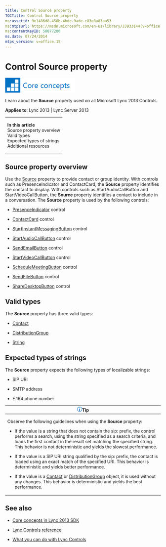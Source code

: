 ```yaml
---
title: Control Source property
TOCTitle: Control Source property
ms:assetid: 9e1486d8-450b-4bde-9ade-c83e8a83aa53
ms:mtpsurl: https://msdn.microsoft.com/en-us/library/JJ933144(v=office.15)
ms:contentKeyID: 50877280
ms.date: 07/24/2014
mtps_version: v=office.15
---
```


# Control Source property

![Core concepts](images/JJ933133.mod_icon_CoreConcepts_long(Office.15).png "Core concepts")

Learn about the **Source** property used on all Microsoft Lync 2013 Controls.



**Applies to**: Lync 2013 | Lync Server 2013

<table>
<colgroup>
<col style="width: 100%" />
</colgroup>
<tbody>
<tr class="odd">
<td><p><strong>In this article</strong><br />
Source property overview<br />
Valid types<br />
Expected types of strings<br />
Additional resources</p></td>
</tr>
</tbody>
</table>

## Source property overview

Use the [Source](https://msdn.microsoft.com/en-us/library/hh363511\(v=office.15\)) property to provide contact or group identity. With controls such as PresenceIndicator and ContactCard, the **Source** property identifies the contact to display. With controls such as StartAudioCallButton and StartVideoCallButton, the **Source** property identifies a contact to include in a conversation. The **Source** property is used by the following controls:

  - [PresenceIndicator](https://msdn.microsoft.com/en-us/library/hh345947\(v=office.15\)) control

  - [ContactCard](https://msdn.microsoft.com/en-us/library/hh379168\(v=office.15\)) control

  - [StartInstantMessagingButton](https://msdn.microsoft.com/en-us/library/hh379340\(v=office.15\)) control

  - [StartAudioCallButton](https://msdn.microsoft.com/en-us/library/hh378744\(v=office.15\)) control

  - [SendEmailButton](https://msdn.microsoft.com/en-us/library/hh379649\(v=office.15\)) control

  - [StartVideoCallButton](https://msdn.microsoft.com/en-us/library/hh379584\(v=office.15\)) control

  - [ScheduleMeetingButton](https://msdn.microsoft.com/en-us/library/hh363440\(v=office.15\)) control

  - [SendFileButton](https://msdn.microsoft.com/en-us/library/hh347610\(v=office.15\)) control

  - [ShareDesktopButton](https://msdn.microsoft.com/en-us/library/hh363609\(v=office.15\)) control

## Valid types

The **Source** property has three valid types:

  - [Contact](https://msdn.microsoft.com/en-us/library/jj266463\(v=office.15\))

  - [DistributionGroup](https://msdn.microsoft.com/en-us/library/jj293432\(v=office.15\))

  - [String](http://go.microsoft.com/fwlink/?linkid=131086%26clcid=0x409)

## Expected types of strings

The **Source** property expects the following types of localizable strings:

  - SIP URI

  - SMTP address

  - E.164 phone number

<table>
<colgroup>
<col style="width: 100%" />
</colgroup>
<thead>
<tr class="header">
<th><img src="images/JJ933112.alert_note(Office.15).gif" title="Tip" alt="Tip" /><strong>Tip</strong></th>
</tr>
</thead>
<tbody>
<tr class="odd">
<td><p>Observe the following guidelines when using the <strong>Source</strong> property:</p>
<ul>
<li><p>If the value is a string that does not contain the sip: prefix, the control performs a search, using the string specified as a search criteria, and loads the first contact in the result set matching the specified string. This behavior is not deterministic and yields the slowest performance.</p></li>
<li><p>If the value is a SIP URI string qualified by the sip: prefix, the contact is loaded using an exact match of the specified URI. This behavior is deterministic and yields better performance.</p></li>
<li><p>If the value is a <a href="https://msdn.microsoft.com/en-us/library/jj266463(v=office.15)">Contact</a> or <a href="https://msdn.microsoft.com/en-us/library/jj293432(v=office.15)">DistributionGroup</a> object, it is used without any changes. This behavior is deterministic and yields the best performance.</p></li>
</ul></td>
</tr>
</tbody>
</table>

## See also

  - [Core concepts in Lync 2013 SDK](core-concepts-in-lync-2013-sdk.md)

  - [Lync Controls reference](lync-controls-reference.md)

  - [What you can do with Lync Controls](what-you-can-do-with-lync-controls.md)

